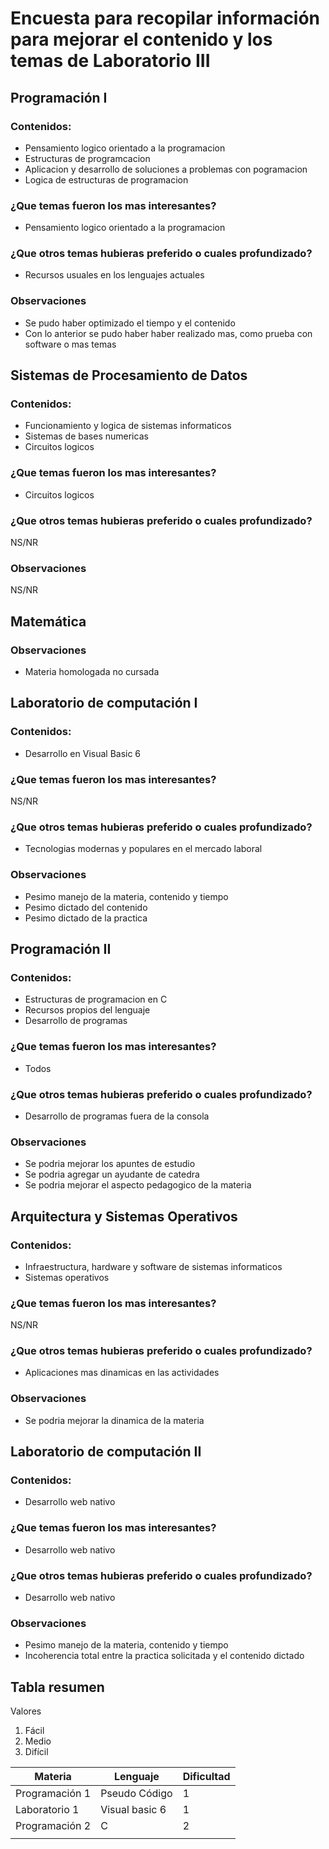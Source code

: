 # Encuesta para recopilar información para mejorar el contenido y los temas de Laboratorio III 
## Programación I 
### Contenidos:
* Pensamiento logico orientado a la programacion
* Estructuras de programcacion
* Aplicacion y desarrollo de soluciones a problemas con pogramacion
* Logica de estructuras de programacion
### ¿Que temas fueron los mas interesantes?
* Pensamiento logico orientado a la programacion
### ¿Que otros temas hubieras preferido o cuales profundizado?
* Recursos usuales en los lenguajes actuales
### Observaciones 
* Se pudo haber optimizado el tiempo y el contenido
* Con lo anterior se pudo haber haber realizado mas, como prueba con software o mas temas
## Sistemas de Procesamiento de Datos
### Contenidos:
* Funcionamiento y logica de sistemas informaticos 
* Sistemas de bases numericas
* Circuitos logicos
### ¿Que temas fueron los mas interesantes?
* Circuitos logicos
### ¿Que otros temas hubieras preferido o cuales profundizado?
 NS/NR
### Observaciones 
 NS/NR
## Matemática
### Observaciones
* Materia homologada no cursada
## Laboratorio de computación I
### Contenidos:
* Desarrollo en Visual Basic 6
### ¿Que temas fueron los mas interesantes?
 NS/NR
### ¿Que otros temas hubieras preferido o cuales profundizado?
* Tecnologias modernas y populares en el mercado laboral
### Observaciones 
* Pesimo manejo de la materia, contenido y tiempo
* Pesimo dictado del contenido
* Pesimo dictado de la practica
## Programación II
### Contenidos:
* Estructuras de programacion en C
* Recursos propios del lenguaje
* Desarrollo de programas  
### ¿Que temas fueron los mas interesantes?
* Todos
### ¿Que otros temas hubieras preferido o cuales profundizado?
* Desarrollo de programas fuera de la consola
### Observaciones 
* Se podria mejorar los apuntes de estudio
* Se podria agregar un ayudante de catedra
* Se podria mejorar el aspecto pedagogico de la materia 
## Arquitectura y Sistemas Operativos
### Contenidos:
* Infraestructura, hardware y software de sistemas informaticos
* Sistemas operativos
### ¿Que temas fueron los mas interesantes?
NS/NR
### ¿Que otros temas hubieras preferido o cuales profundizado?
* Aplicaciones mas dinamicas en las actividades
### Observaciones 
* Se podria mejorar la dinamica de la materia
## Laboratorio de computación II
### Contenidos:
* Desarrollo web nativo
### ¿Que temas fueron los mas interesantes?
* Desarrollo web nativo
### ¿Que otros temas hubieras preferido o cuales profundizado?
* Desarrollo web nativo
### Observaciones 
* Pesimo manejo de la materia, contenido y tiempo
* Incoherencia total entre la practica solicitada y el contenido dictado

## Tabla resumen
Valores
1. Fácil
2. Medio
3. Difícil

| Materia       | Lenguaje      | Dificultad|
| --            | --            |--         |  
| Programación 1|Pseudo Código | 1          |
|Laboratorio 1  |Visual basic 6| 1          |
|Programación 2 |C             | 2          |
|               |              |            |

